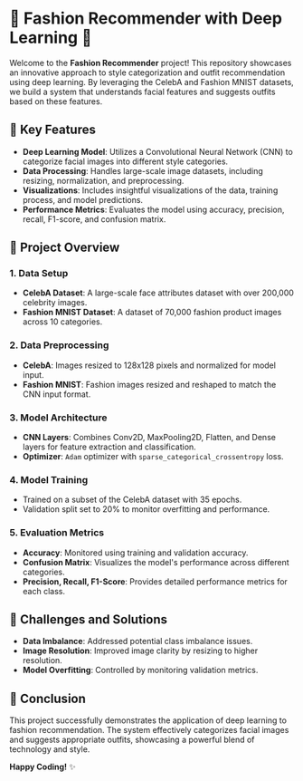 
# 🎨 **Fashion Recommender with Deep Learning** 👗

Welcome to the **Fashion Recommender** project! This repository showcases an innovative approach to style categorization and outfit recommendation using deep learning. By leveraging the CelebA and Fashion MNIST datasets, we build a system that understands facial features and suggests outfits based on these features.

## 🌟 **Key Features**

- **Deep Learning Model**: Utilizes a Convolutional Neural Network (CNN) to categorize facial images into different style categories.
- **Data Processing**: Handles large-scale image datasets, including resizing, normalization, and preprocessing.
- **Visualizations**: Includes insightful visualizations of the data, training process, and model predictions.
- **Performance Metrics**: Evaluates the model using accuracy, precision, recall, F1-score, and confusion matrix.

## 🚀 **Project Overview**

### **1. Data Setup**
- **CelebA Dataset**: A large-scale face attributes dataset with over 200,000 celebrity images.
- **Fashion MNIST Dataset**: A dataset of 70,000 fashion product images across 10 categories.

### **2. Data Preprocessing**
- **CelebA**: Images resized to 128x128 pixels and normalized for model input.
- **Fashion MNIST**: Fashion images resized and reshaped to match the CNN input format.

### **3. Model Architecture**
- **CNN Layers**: Combines Conv2D, MaxPooling2D, Flatten, and Dense layers for feature extraction and classification.
- **Optimizer**: `Adam` optimizer with `sparse_categorical_crossentropy` loss.

### **4. Model Training**
- Trained on a subset of the CelebA dataset with 35 epochs.
- Validation split set to 20% to monitor overfitting and performance.

### **5. Evaluation Metrics**
- **Accuracy**: Monitored using training and validation accuracy.
- **Confusion Matrix**: Visualizes the model's performance across different categories.
- **Precision, Recall, F1-Score**: Provides detailed performance metrics for each class.

## 🔧 **Challenges and Solutions**
- **Data Imbalance**: Addressed potential class imbalance issues.
- **Image Resolution**: Improved image clarity by resizing to higher resolution.
- **Model Overfitting**: Controlled by monitoring validation metrics.

## 📝 **Conclusion**
This project successfully demonstrates the application of deep learning to fashion recommendation. The system effectively categorizes facial images and suggests appropriate outfits, showcasing a powerful blend of technology and style.



**Happy Coding!** ✨

